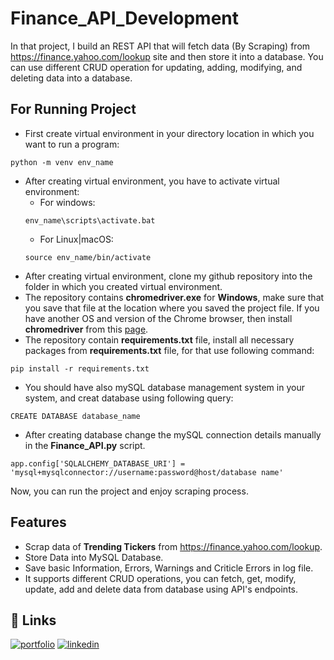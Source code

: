 
# Finance_API_Development

In that project, I build an REST API that will fetch data (By Scraping) from https://finance.yahoo.com/lookup site and then store it into a database. You can use different CRUD operation for updating, adding, modifying, and deleting data into a database.



## For Running Project

* First create virtual environment in your directory location in which you want to run a program:
```
python -m venv env_name
```
* After creating virtual environment, you have to activate virtual environment:
    - For windows:
    ```
    env_name\scripts\activate.bat
    ```
    - For Linux|macOS:
    ```
    source env_name/bin/activate
    ```
* After creating virtual environment, clone my github repository into the folder in which you created virtual environment.
* The repository contains **chromedriver.exe** for **Windows**, make sure that you save that file at the location where you saved the project file. If you have another OS and version of the Chrome browser, then install **chromedriver** from this [page](https://chromedriver.chromium.org/downloads).
* The repository contain **requirements.txt** file, install all necessary packages from **requirements.txt** file, for that use following command:
```
pip install -r requirements.txt
```

* You should have also mySQL database management system in your system, and creat database using following query:
```
CREATE DATABASE database_name
```
* After creating database change the mySQL connection details manually in the **Finance_API.py** script.

```
app.config['SQLALCHEMY_DATABASE_URI'] = 'mysql+mysqlconnector://username:password@host/database name'
```

Now, you can run the project and enjoy scraping process.

## Features

- Scrap data of **Trending Tickers** from https://finance.yahoo.com/lookup.
- Store Data into MySQL Database.
- Save basic Information, Errors, Warnings and Criticle Errors in log file. 
- It supports different CRUD operations, you can fetch, get, modify, update, add and delete data from database using API's endpoints.


## 🔗 Links
[![portfolio](https://img.shields.io/badge/my_portfolio-000?style=for-the-badge&logo=ko-fi&logoColor=white)](https://www.novypro.com/profile_projects/m-talhaasif-shazad)
[![linkedin](https://img.shields.io/badge/linkedin-0A66C2?style=for-the-badge&logo=linkedin&logoColor=white)](https://www.linkedin.com/in/muhammadtalha0a1/)

